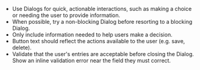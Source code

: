 - Use Dialogs for quick, actionable interactions, such as making a choice or needing the user to provide information.
- When possible, try a non-blocking Dialog before resorting to a blocking Dialog.
- Only include information needed to help users make a decision.
- Button text should reflect the actions available to the user (e.g. save, delete).
- Validate that the user's entries are acceptable before closing the Dialog. Show an inline validation error near the field they must correct.